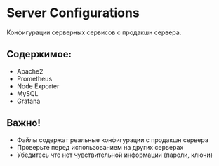 # Server Configurations

Конфигурации серверных сервисов с продакшн сервера.

## Содержимое:
- Apache2
- Prometheus  
- Node Exporter
- MySQL
- Grafana

## Важно!
- Файлы содержат реальные конфигурации с продакшн сервера
- Проверьте перед использованием на других серверах
- Убедитесь что нет чувствительной информации (пароли, ключи)
